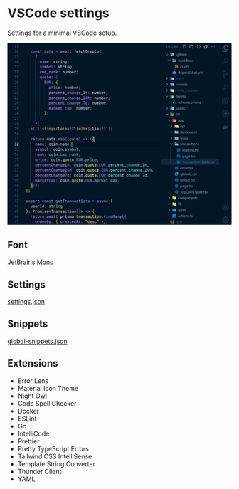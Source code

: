 # VSCode settings

Settings for a minimal VSCode setup.

<img src="screenshot.png" width="600"/>

## Font

[JetBrains Mono](https://www.jetbrains.com/lp/mono/)

## Settings

[settings.json](https://github.com/MaximilianHagelstam/vscode-settings/blob/main/settings.json)

## Snippets

[global-snippets.json](https://github.com/MaximilianHagelstam/vscode-settings/blob/main/global-snippets.json)

## Extensions

- Error Lens
- Material Icon Theme
- Night Owl
- Code Spell Checker
- Docker
- ESLint
- Go
- IntelliCode
- Prettier
- Pretty TypeScript Errors
- Tailwind CSS IntelliSense
- Template String Converter
- Thunder Client
- YAML
